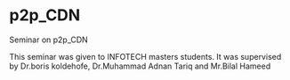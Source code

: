 p2p_CDN
=======

Seminar on p2p_CDN 

This seminar was given to INFOTECH masters students. It was supervised by Dr.boris koldehofe, Dr.Muhammad Adnan Tariq and Mr.Bilal Hameed
